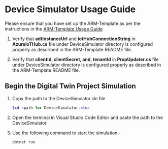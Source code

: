 # Device Simulator Usage Guide

Please ensure that you have set up the ARM-Template as per the instructions in the [ARM-Template Usage Guide](https://github.com/hemantjuyal/DigitalTwin/tree/main/Azure/Factory/ARM-Template#arm-template-usage-guide/ "ARM-Template Usage Guide")


1. Verify that **adtInstanceUrl** and **iotHubConnectionString** in **AzureIoTHub.cs** file under DeviceSimulator directory is configured properly as described in the ARM-Template README file.

2. Verify that **clientId, clientSecret, and, tenantId** in **PropUpdater.cs** file under DeviceSimulator directory is configured properly as described in the ARM-Template README file.

##  Begin the Digital Twin Project Simulation

1. Copy the path to the DeviceSimulator.sln file
   
   ```powershell
   $cd <path for DeviceSimulator.sln>

2. Open the terminal in Visual Studio Code Editor and paste the path to the DeviceSimulator.

3. Use the following command to start the simulation - 

   ```powershell
   dotnet run
